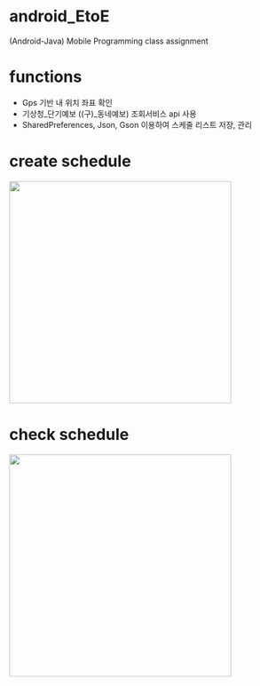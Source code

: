# android_EtoE
(Android-Java) Mobile Programming class assignment

# functions
- Gps 기반 내 위치 좌표 확인
- 기상청_단기예보 ((구)_동네예보) 조회서비스 api 사용
- SharedPreferences, Json, Gson 이용하여 스케줄 리스트 저장, 관리

# create schedule
<img src="https://github.com/hj78080/android_EtoE/assets/137899379/d3a370c6-2115-4c92-adf1-a9600c3b925c" style="height: 400px; width: auto;">

# check schedule
<img src="https://github.com/hj78080/android_EtoE/assets/137899379/1aa38675-6f04-4f06-8375-53c30b88e9e4" style="height: 400px; width: auto;">
